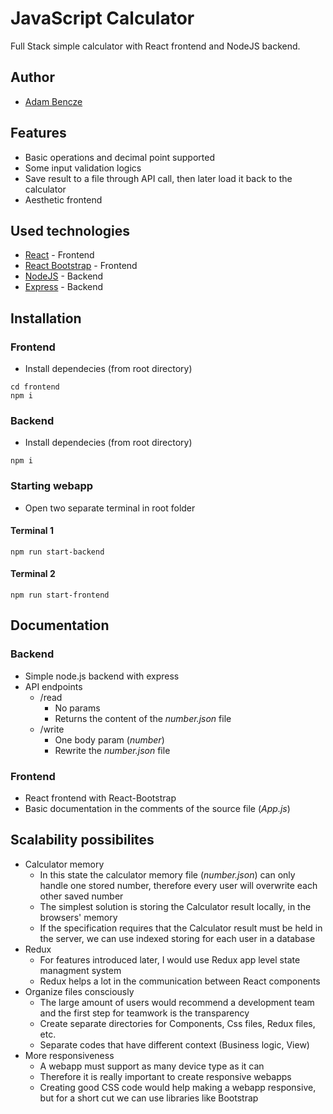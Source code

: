 # JavaScript Calculator
Full Stack simple calculator with React frontend and NodeJS backend.

## Author
- [Adam Bencze](https://github.com/benczeadam)

## Features
 - Basic operations and decimal point supported
 - Some input validation logics
 - Save result to a file through API call, then later load it back to the calculator
 - Aesthetic frontend
 
## Used technologies

- [React](https://reactjs.org/) - Frontend
- [React Bootstrap](https://react-bootstrap.github.io/) - Frontend
- [NodeJS](https://nodejs.org/en/) - Backend
- [Express](https://expressjs.com/) - Backend

## Installation

### Frontend

 - Install dependecies (from root directory)

```
cd frontend
npm i
```

### Backend

 - Install dependecies (from root directory)

```
npm i
```

### Starting webapp

 - Open two separate terminal in root folder

#### Terminal 1
```
npm run start-backend
```
#### Terminal 2
```
npm run start-frontend
```

## Documentation

### Backend

 - Simple node.js backend with express
 - API endpoints
   - /read
     - No params
     - Returns the content of the _number.json_ file
   - /write
     - One body param (_number_)
     - Rewrite the _number.json_ file

### Frontend

 - React frontend with React-Bootstrap
 - Basic documentation in the comments of the source file (_App.js_)


## Scalability possibilites

 - Calculator memory
   - In this state the calculator memory file (_number.json_) can only handle one stored number, therefore every user will overwrite each other saved number
   - The simplest solution is storing the Calculator result locally, in the browsers' memory
   - If the specification requires that the Calculator result must be held in the server, we can use indexed storing for each user in a database
 - Redux
   - For features introduced later, I would use Redux app level state managment system
   - Redux helps a lot in the communication between React components
 - Organize files consciously
   - The large amount of users would recommend a development team and the first step for teamwork is the transparency
   - Create separate directories for Components, Css files, Redux files, etc.
   - Separate codes that have different context (Business logic, View)
 - More responsiveness
   - A webapp must support as many device type as it can
   - Therefore it is really important to create responsive webapps
   - Creating good CSS code would help making a webapp responsive, but for a short cut we can use libraries like Bootstrap
  
